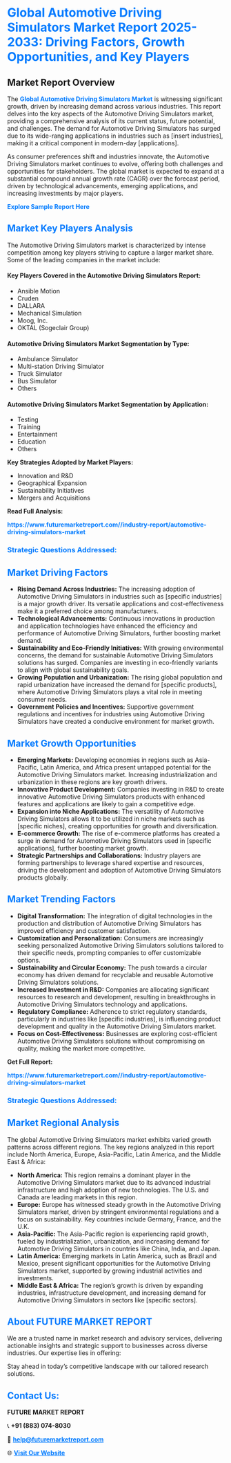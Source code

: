 <h1 style="color: #007BFF;">Global Automotive Driving Simulators Market Report 2025-2033: Driving Factors, Growth Opportunities, and Key Players</h1>

<section id="overview">
<h2>Market Report Overview</h2>
<p>The <a href="https://www.futuremarketreport.com//industry-report/automotive-driving-simulators-market" style="color: #007BFF; text-decoration: none;"><strong>Global Automotive Driving Simulators Market</strong></a> is witnessing significant growth, driven by increasing demand across various industries. This report delves into the key aspects of the Automotive Driving Simulators market, providing a comprehensive analysis of its current status, future potential, and challenges. The demand for Automotive Driving Simulators has surged due to its wide-ranging applications in industries such as [insert industries], making it a critical component in modern-day [applications].</p>
<p>As consumer preferences shift and industries innovate, the Automotive Driving Simulators market continues to evolve, offering both challenges and opportunities for stakeholders. The global market is expected to expand at a substantial compound annual growth rate (CAGR) over the forecast period, driven by technological advancements, emerging applications, and increasing investments by major players.</p>
</section>

<section id="overview">
<p><a href="https://www.futuremarketreport.com//request-sample/reportId=56192" style="color: #007BFF; text-decoration: none;"><strong>Explore Sample Report Here</strong></a></p>
</section>

<section id="key-players">
<h2 style="color: #007BFF;">Market Key Players Analysis</h2>
<p>The Automotive Driving Simulators market is characterized by intense competition among key players striving to capture a larger market share. Some of the leading companies in the market include:</p>
<h4>Key Players Covered in the Automotive Driving Simulators Report:</h4>
<ul><li>Ansible Motion</li><li>Cruden</li><li>DALLARA</li><li>Mechanical Simulation</li><li>Moog, Inc.</li><li>OKTAL (Sogeclair Group)</li></ul>
<h4>Automotive Driving Simulators Market Segmentation by Type:</h4>
<ul><li>Ambulance Simulator</li><li>Multi-station Driving Simulator</li><li>Truck Simulator</li><li>Bus Simulator</li><li>Others</li></ul>

<h4>Automotive Driving Simulators Market Segmentation by Application:</h4>
<ul><li>Testing</li><li>Training</li><li>Entertainment</li><li>Education</li><li>Others</li></ul>
<p><strong>Key Strategies Adopted by Market Players:</strong></p>
<ul>
<li>Innovation and R&D</li>
<li>Geographical Expansion</li>
<li>Sustainability Initiatives</li>
<li>Mergers and Acquisitions</li>
</ul>
</section>

<section>
<p><strong>Read Full Analysis: </strong></p><a href="https://www.futuremarketreport.com//industry-report/automotive-driving-simulators-market" style="color: #007BFF; text-decoration: none;"><strong>https://www.futuremarketreport.com//industry-report/automotive-driving-simulators-market</strong></a>
<h3 style="color: #007BFF;">Strategic Questions Addressed:</h3>
</section>

<section id="driving-factors">
<h2 style="color: #007BFF;">Market Driving Factors</h2>
<ul>
<li><strong>Rising Demand Across Industries:</strong> The increasing adoption of Automotive Driving Simulators in industries such as [specific industries] is a major growth driver. Its versatile applications and cost-effectiveness make it a preferred choice among manufacturers.</li>
<li><strong>Technological Advancements:</strong> Continuous innovations in production and application technologies have enhanced the efficiency and performance of Automotive Driving Simulators, further boosting market demand.</li>
<li><strong>Sustainability and Eco-Friendly Initiatives:</strong> With growing environmental concerns, the demand for sustainable Automotive Driving Simulators solutions has surged. Companies are investing in eco-friendly variants to align with global sustainability goals.</li>
<li><strong>Growing Population and Urbanization:</strong> The rising global population and rapid urbanization have increased the demand for [specific products], where Automotive Driving Simulators plays a vital role in meeting consumer needs.</li>
<li><strong>Government Policies and Incentives:</strong> Supportive government regulations and incentives for industries using Automotive Driving Simulators have created a conducive environment for market growth.</li>
</ul>
</section>

<section id="growth-opportunities">
<h2 style="color: #007BFF;">Market Growth Opportunities</h2>
<ul>
<li><strong>Emerging Markets:</strong> Developing economies in regions such as Asia-Pacific, Latin America, and Africa present untapped potential for the Automotive Driving Simulators market. Increasing industrialization and urbanization in these regions are key growth drivers.</li>
<li><strong>Innovative Product Development:</strong> Companies investing in R&D to create innovative Automotive Driving Simulators products with enhanced features and applications are likely to gain a competitive edge.</li>
<li><strong>Expansion into Niche Applications:</strong> The versatility of Automotive Driving Simulators allows it to be utilized in niche markets such as [specific niches], creating opportunities for growth and diversification.</li>
<li><strong>E-commerce Growth:</strong> The rise of e-commerce platforms has created a surge in demand for Automotive Driving Simulators used in [specific applications], further boosting market growth.</li>
<li><strong>Strategic Partnerships and Collaborations:</strong> Industry players are forming partnerships to leverage shared expertise and resources, driving the development and adoption of Automotive Driving Simulators products globally.</li>
</ul>
</section>

<section id="trending-factors">
<h2 style="color: #007BFF;">Market Trending Factors</h2>
<ul>
<li><strong>Digital Transformation:</strong> The integration of digital technologies in the production and distribution of Automotive Driving Simulators has improved efficiency and customer satisfaction.</li>
<li><strong>Customization and Personalization:</strong> Consumers are increasingly seeking personalized Automotive Driving Simulators solutions tailored to their specific needs, prompting companies to offer customizable options.</li>
<li><strong>Sustainability and Circular Economy:</strong> The push towards a circular economy has driven demand for recyclable and reusable Automotive Driving Simulators solutions.</li>
<li><strong>Increased Investment in R&D:</strong> Companies are allocating significant resources to research and development, resulting in breakthroughs in Automotive Driving Simulators technology and applications.</li>
<li><strong>Regulatory Compliance:</strong> Adherence to strict regulatory standards, particularly in industries like [specific industries], is influencing product development and quality in the Automotive Driving Simulators market.</li>
<li><strong>Focus on Cost-Effectiveness:</strong> Businesses are exploring cost-efficient Automotive Driving Simulators solutions without compromising on quality, making the market more competitive.</li>
</ul>
</section>

<section>
<p><strong>Get Full Report: </strong></p><a href="https://www.futuremarketreport.com//industry-report/automotive-driving-simulators-market" style="color: #007BFF; text-decoration: none;"><strong>https://www.futuremarketreport.com//industry-report/automotive-driving-simulators-market</strong></a>
<h3 style="color: #007BFF;">Strategic Questions Addressed:</h3>
</section>


<section id="regional-analysis">
<h2 style="color: #007BFF;">Market Regional Analysis</h2>
<p>The global Automotive Driving Simulators market exhibits varied growth patterns across different regions. The key regions analyzed in this report include North America, Europe, Asia-Pacific, Latin America, and the Middle East & Africa:</p>
<ul>
<li><strong>North America:</strong> This region remains a dominant player in the Automotive Driving Simulators market due to its advanced industrial infrastructure and high adoption of new technologies. The U.S. and Canada are leading markets in this region.</li>
<li><strong>Europe:</strong> Europe has witnessed steady growth in the Automotive Driving Simulators market, driven by stringent environmental regulations and a focus on sustainability. Key countries include Germany, France, and the U.K.</li>
<li><strong>Asia-Pacific:</strong> The Asia-Pacific region is experiencing rapid growth, fueled by industrialization, urbanization, and increasing demand for Automotive Driving Simulators in countries like China, India, and Japan.</li>
<li><strong>Latin America:</strong> Emerging markets in Latin America, such as Brazil and Mexico, present significant opportunities for the Automotive Driving Simulators market, supported by growing industrial activities and investments.</li>
<li><strong>Middle East & Africa:</strong> The region’s growth is driven by expanding industries, infrastructure development, and increasing demand for Automotive Driving Simulators in sectors like [specific sectors].</li>
</ul>
</section>

<footer>
<h2 style="color: #007BFF;">About FUTURE MARKET REPORT</h2>
<p>We are a trusted name in market research and advisory services, delivering actionable insights and strategic support to businesses across diverse industries. Our expertise lies in offering:</p>

<p>Stay ahead in today’s competitive landscape with our tailored research solutions.</p>

<h2 style="color: #007BFF;">Contact Us:</h2>
<p><strong>FUTURE MARKET REPORT</strong></p>
<p>📞 <strong>+91 (883) 074-8030</strong></p>
<p>📧 <strong><a href="mailto:help@futuremarketreport.com" style="color: #007BFF;">help@futuremarketreport.com</a></strong></p>
<p>🌐 <strong><a href="https://www.futuremarketreport.com/" style="color: #007BFF;">Visit Our Website</a></strong></p>
</footer>